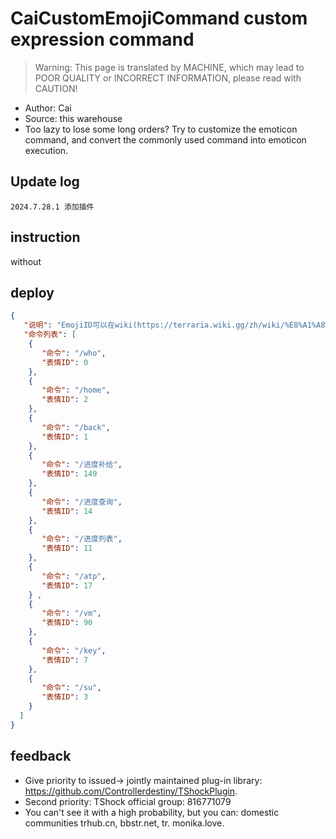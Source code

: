 # CaiCustomEmojiCommand custom expression command

> Warning: This page is translated by MACHINE, which may lead to POOR QUALITY or INCORRECT INFORMATION, please read with CAUTION!


- Author: Cai
- Source: this warehouse
- Too lazy to lose some long orders? Try to customize the emoticon command, and convert the commonly used command into emoticon execution.

## Update log

```
2024.7.28.1 添加插件
```

## instruction
without
## deploy

```json    
{
   "说明": "EmojiID可以在wiki(https://terraria.wiki.gg/zh/wiki/%E8%A1%A8%E6%83%85)上查询, 本插件不支持跳过权限检查, 命令需要标识符(/或者.)",
   "命令列表": [
    {
       "命令": "/who",
       "表情ID": 0
    },
    {
       "命令": "/home",
       "表情ID": 2
    },
    {
       "命令": "/back",
       "表情ID": 1
    },
    {
       "命令": "/进度补给",
       "表情ID": 149
    },
    {
       "命令": "/进度查询",
       "表情ID": 14
    },
    {
       "命令": "/进度列表",
       "表情ID": 11
    },
    {
       "命令": "/atp",
       "表情ID": 17
    } ,
    {
       "命令": "/vm",
       "表情ID": 90
    },
    {
       "命令": "/key",
       "表情ID": 7
    },
    {
       "命令": "/su",
       "表情ID": 3
    }
  ]
}
```

## feedback

- Give priority to issued-> jointly maintained plug-in library: https://github.com/Controllerdestiny/TShockPlugin.
- Second priority: TShock official group: 816771079
- You can't see it with a high probability, but you can: domestic communities trhub.cn, bbstr.net, tr. monika.love.